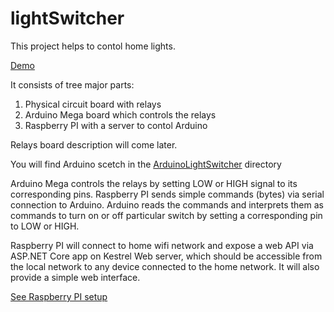 # lightSwitcher
This project helps to contol home lights.

[Demo](https://www.youtube.com/watch?v=fEmTeBbHTBU)

It consists of tree major parts:
1. Physical circuit board with relays
2. Arduino Mega board which controls the relays
3. Raspberry PI with a server to contol Arduino

Relays board description will come later.

You will find Arduino scetch in the [ArduinoLightSwitcher](./ArduinoLightSwitcher/ArduinoLightSwitcher.ino) directory

Arduino Mega controls the relays by setting LOW or HIGH signal to its corresponding pins.
Raspberry PI sends simple commands (bytes) via serial connection to Arduino. 
Arduino reads the commands and interprets them as commands to turn on or off particular switch by setting 
a corresponding pin to LOW or HIGH.

Raspberry PI will connect to home wifi network and expose a web API via ASP.NET Core app on Kestrel Web server, 
which should be accessible from the local network to any device connected to the home network. 
It will also provide a simple web interface.

[See Raspberry PI setup](SetupRaspberry.md)
